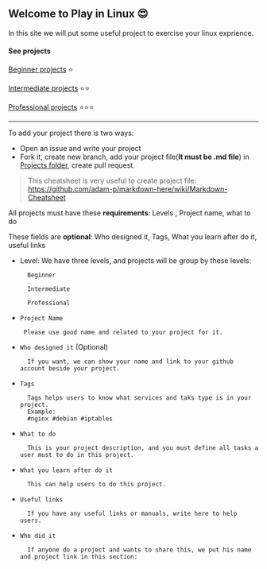 ## Welcome to Play in Linux :heart_eyes:

In this site we will put some useful project to exercise your linux exprience.


#### See projects 


[Beginner projects](https://github.com/MParvin/PlayInLinux/raw/master/Projects/beginner/lists.md) :star:
        
[Intermediate projects](https://github.com/MParvin/PlayInLinux/raw/master/Projects/intermediate/lists.md) :star::star:

[Professional projects](https://github.com/MParvin/PlayInLinux/raw/master/Projects/professional/lists.md) :star::star::star:


________

To add your project there is two ways:

* Open an issue and write your project
* Fork it, create new branch, add your project file(**It must be .md file**) in [Projects folder](https://github.com/MParvin/PlayInLinux/tree/master/Projects), create pull request. 

> This cheatsheet is very useful to create project file:
        https://github.com/adam-p/markdown-here/wiki/Markdown-Cheatsheet
        

All projects must have these **requirements**:
Levels , Project name, what to do

These fields are **optional**:
Who designed it, Tags, What you learn after do it, useful links

* Level:
    We have three levels, and projects will be group by these levels:

        Beginner

        Intermediate

        Professional

* `Project Name`

       Please use good name and related to your project for it.

* `Who designed it` (Optional)

        If you want, we can show your name and link to your github account beside your project.

* `Tags`

        Tags helps users to know what services and taks type is in your project.
        Example:
        #nginx #debian #iptables

* `What to do`

        This is your project description, and you must define all tasks a user must to do in this project.

* `What you learn after do it`

        This can help users to do this project.

* `Useful links`

        If you have any useful links or manuals, write here to help users.

* `Who did it`

        If anyone do a project and wants to share this, we put his name and project link in this section:
